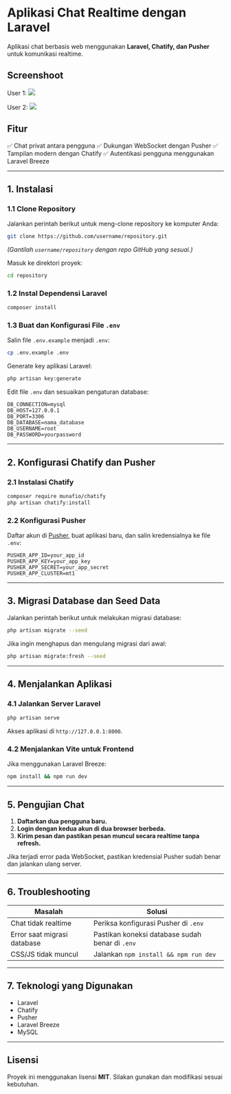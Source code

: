 # **Aplikasi Chat Realtime dengan Laravel**

Aplikasi chat berbasis web menggunakan **Laravel, Chatify, dan Pusher** untuk komunikasi realtime.


## **Screenshoot**
User 1:
<img src="https://drive.google.com/file/d/1rgJLkwo7YbyiFdSL7VlL01Nb5TUVjte7/view?usp=drive_link">

User 2:
<img src="https://drive.google.com/file/d/1TXm2vTibMj9f4oMlPE1RYkEqtHtplfei/view?usp=sharing">

## **Fitur**
✅ Chat privat antara pengguna
✅ Dukungan WebSocket dengan Pusher
✅ Tampilan modern dengan Chatify
✅ Autentikasi pengguna menggunakan Laravel Breeze

---

## **1. Instalasi**

### **1.1 Clone Repository**
Jalankan perintah berikut untuk meng-clone repository ke komputer Anda:

```bash
git clone https://github.com/username/repository.git
```

*(Gantilah `username/repository` dengan repo GitHub yang sesuai.)*

Masuk ke direktori proyek:

```bash
cd repository
```

### **1.2 Instal Dependensi Laravel**
```bash
composer install
```

### **1.3 Buat dan Konfigurasi File `.env`**
Salin file `.env.example` menjadi `.env`:

```bash
cp .env.example .env
```

Generate key aplikasi Laravel:

```bash
php artisan key:generate
```

Edit file `.env` dan sesuaikan pengaturan database:

```env
DB_CONNECTION=mysql
DB_HOST=127.0.0.1
DB_PORT=3306
DB_DATABASE=nama_database
DB_USERNAME=root
DB_PASSWORD=yourpassword
```

---

## **2. Konfigurasi Chatify dan Pusher**

### **2.1 Instalasi Chatify**
```bash
composer require munafio/chatify
php artisan chatify:install
```

### **2.2 Konfigurasi Pusher**
Daftar akun di [Pusher](https://pusher.com/), buat aplikasi baru, dan salin kredensialnya ke file `.env`:

```env
PUSHER_APP_ID=your_app_id
PUSHER_APP_KEY=your_app_key
PUSHER_APP_SECRET=your_app_secret
PUSHER_APP_CLUSTER=mt1
```

---

## **3. Migrasi Database dan Seed Data**

Jalankan perintah berikut untuk melakukan migrasi database:

```bash
php artisan migrate --seed
```

Jika ingin menghapus dan mengulang migrasi dari awal:

```bash
php artisan migrate:fresh --seed
```

---

## **4. Menjalankan Aplikasi**

### **4.1 Jalankan Server Laravel**
```bash
php artisan serve
```

Akses aplikasi di `http://127.0.0.1:8000`.

### **4.2 Menjalankan Vite untuk Frontend**
Jika menggunakan Laravel Breeze:

```bash
npm install && npm run dev
```

---

## **5. Pengujian Chat**

1. **Daftarkan dua pengguna baru.**
2. **Login dengan kedua akun di dua browser berbeda.**
3. **Kirim pesan dan pastikan pesan muncul secara realtime tanpa refresh.**

Jika terjadi error pada WebSocket, pastikan kredensial Pusher sudah benar dan jalankan ulang server.

---

## **6. Troubleshooting**

| Masalah                          | Solusi |
|----------------------------------|--------|
| Chat tidak realtime | Periksa konfigurasi Pusher di `.env` |
| Error saat migrasi database | Pastikan koneksi database sudah benar di `.env` |
| CSS/JS tidak muncul | Jalankan `npm install && npm run dev` |

---

## **7. Teknologi yang Digunakan**
- Laravel
- Chatify
- Pusher
- Laravel Breeze
- MySQL

---

## **Lisensi**
Proyek ini menggunakan lisensi **MIT**. Silakan gunakan dan modifikasi sesuai kebutuhan.
